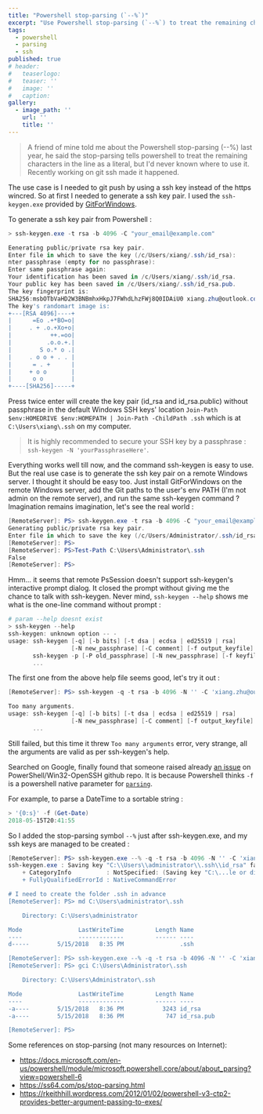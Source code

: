 ```yaml
---
title: "Powershell stop-parsing (`--%`)"
excerpt: "Use Powershell stop-parsing (`--%`) to treat the remaining characters in the line as a literal."
tags:
  - powershell
  - parsing
  - ssh
published: true
# header:
#   teaserlogo:
#   teaser: ''
#   image: ''
#   caption:
gallery:
  - image_path: ''
    url: ''
    title: ''
---
```


<!-- {% include toc title="Table of content" %} -->

> A friend of mine told me about the Powershell stop-parsing (\-\-%) last year, he said the stop-parsing tells powershell to treat the remaining characters in the line as a literal, but I'd never known where to use it. Recently working on git ssh made it happened.

The use case is I needed to git push by using a ssh key instead of the https wincred. So at first I needed to generate a ssh key pair. I used the `ssh-keygen.exe` provided by [GitForWindows](https://copdips.com/2018/05/setting-up-powershell-gallery-and-nuget-gallery-for-powershell.html#use-nuget).

To generate a ssh key pair from Powershell :

```powershell
> ssh-keygen.exe -t rsa -b 4096 -C "your_email@example.com"

Eenerating public/private rsa key pair.
Enter file in which to save the key (/c/Users/xiang/.ssh/id_rsa):
nter passphrase (empty for no passphrase):
Enter same passphrase again:
Your identification has been saved in /c/Users/xiang/.ssh/id_rsa.
Your public key has been saved in /c/Users/xiang/.ssh/id_rsa.pub.
The key fingerprint is:
SHA256:msbOTbVaHD2W3BNBmhxHkpJ7FWhdLhzFWj8Q0IDAiU0 xiang.zhu@outlook.com
The key's randomart image is:
+---[RSA 4096]----+
|      =Eo .+*BO=o|
|     . + .o.+Xo+o|
|           ++.=oo|
|          .o.o.+.|
|        S o.* o .|
|     . o o + . . |
|      = . +      |
|     + o o       |
|      o o        |
+----[SHA256]-----+
```

Press twice enter will create the key pair (id_rsa and id_rsa.public) without passphrase in the default Windows SSH keys' location `Join-Path $env:HOMEDRIVE $env:HOMEPATH | Join-Path -ChildPath .ssh` which is at `C:\Users\xiang\.ssh` on my computer.

> It is highly recommended to secure your SSH key by a passphrase : `ssh-keygen -N 'yourPassphraseHere'`.

Everything works well till now, and the command ssh-keygen is easy to use. But the real use case is to generate the ssh key pair on a remote Windows server. I thought it should be easy too. Just install GitForWindows on the remote Windows server, add the Git paths to the user's env PATH (I'm not admin on the remote server), and run the same ssh-keygen command ? Imagination remains imagination, let's see the real world :

```powershell
[RemoteServer]: PS> ssh-keygen.exe -t rsa -b 4096 -C "your_email@example.com"
Generating public/private rsa key pair.
Enter file in which to save the key (/c/Users/Administrator/.ssh/id_rsa):
[RemoteServer]: PS>
[RemoteServer]: PS>Test-Path C:\Users\Administrator\.ssh
False
[RemoteServer]: PS>
```

Hmm... it seems that remote PsSession doesn't support ssh-keygen's interactive prompt dialog. It closed the prompt without giving me the chance to talk with ssh-keygen. Never mind, `ssh-keygen --help` shows me what is the one-line command without prompt :

```powershell
# param --help doesnt exist
> ssh-keygen --help
ssh-keygen: unknown option -- -
usage: ssh-keygen [-q] [-b bits] [-t dsa | ecdsa | ed25519 | rsa]
                  [-N new_passphrase] [-C comment] [-f output_keyfile]
       ssh-keygen -p [-P old_passphrase] [-N new_passphrase] [-f keyfile]
       ...
```

The first one from the above help file seems good, let's try it out :

```powershell
[RemoteServer]: PS> ssh-keygen -q -t rsa -b 4096 -N '' -C 'xiang.zhu@outlook.com' -f C:\Users\xiang\.ssh\id_rsa

Too many arguments.
usage: ssh-keygen [-q] [-b bits] [-t dsa | ecdsa | ed25519 | rsa]
                  [-N new_passphrase] [-C comment] [-f output_keyfile]
       ...
```

Still failed, but this time it threw `Too many arguments` error, very strange, all the arguments are valid as per ssh-keygen's help.

 Searched on Google, finally found that someone raised already [an issue](https://github.com/PowerShell/Win32-OpenSSH/issues/1017) on PowerShell/Win32-OpenSSH github repo. It is because Powershell thinks `-f` is a powershell native parameter for [`parsing`](https://docs.microsoft.com/en-us/powershell/module/microsoft.powershell.core/about/about_parsing?view=powershell-6).

For example, to parse a DateTime to a sortable string :

```powershell
> '{0:s}' -f (Get-Date)
2018-05-15T20:41:55
```

So I added the stop-parsing symbol `--%` just after ssh-keygen.exe, and my ssh keys are managed to be created :
```powershell
[RemoteServer]: PS> ssh-keygen.exe --% -q -t rsa -b 4096 -N '' -C 'xiang.zhu@outlook.com' -f C:\Users\administrator\.ssh\id_rsa
ssh-keygen.exe : Saving key "C:\\Users\\administrator\\.ssh\\id_rsa" failed: No such file or directory
    + CategoryInfo          : NotSpecified: (Saving key "C:\...le or directory:String) [], RemoteException
    + FullyQualifiedErrorId : NativeCommandError

# I need to create the folder .ssh in advance
[RemoteServer]: PS> md C:\Users\administrator\.ssh

    Directory: C:\Users\administrator

Mode                LastWriteTime         Length Name
----                -------------         ------ ----
d-----        5/15/2018   8:35 PM                .ssh

[RemoteServer]: PS> ssh-keygen.exe --% -q -t rsa -b 4096 -N '' -C 'xiang.zhu@outlook.com' -f C:\Users\administrator\.ssh\id_rsa
[RemoteServer]: PS> gci C:\Users\Administrator\.ssh

    Directory: C:\Users\Administrator\.ssh

Mode                LastWriteTime         Length Name
----                -------------         ------ ----
-a----        5/15/2018   8:36 PM           3243 id_rsa
-a----        5/15/2018   8:36 PM            747 id_rsa.pub

[RemoteServer]: PS>
```

Some references on stop-parsing (not many resources on Internet):

- https://docs.microsoft.com/en-us/powershell/module/microsoft.powershell.core/about/about_parsing?view=powershell-6
- https://ss64.com/ps/stop-parsing.html
- https://rkeithhill.wordpress.com/2012/01/02/powershell-v3-ctp2-provides-better-argument-passing-to-exes/
